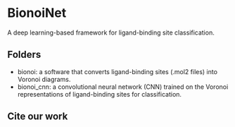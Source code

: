 # BionoiNet
A deep learning-based framework for ligand-binding site classification.

## Folders
* bionoi: a software that converts ligand-binding sites (.mol2 files) into Voronoi diagrams.
* bionoi_cnn: a convolutional neural network (CNN) trained on the Voronoi representations of ligand-binding sites for classification.

## Cite our work

